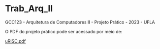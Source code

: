 # Trab_Arq_II

GCC123 - Arquitetura de Computadores II - Projeto Prático - 2023 - UFLA

O PDF do projeto prático pode ser acessado por meio de:

[uRISC.pdf](https://github.com/brunof5/Trab_Arq_II/files/11523030/uRISC.pdf)

